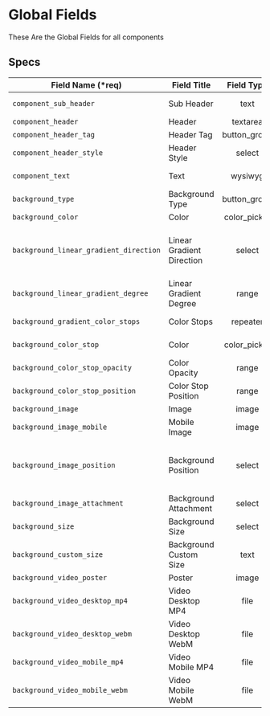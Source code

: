 # Global Fields
These Are the Global Fields for all components

## Specs

Field Name (*req) | Field Title  | Field Type | Field Description | Conditional
--- | --- | :---: | --- | ---
`component_sub_header` | Sub Header | text | Component Pre/Sub Header
`component_header` | Header | textarea | Component Header
`component_header_tag` | Header Tag | button_group | Component Header Tag
`component_header_style` | Header Style | select | Component Header Style
`component_text` | Text | wysiwyg | Component Intro Text Block
`background_type` | Background Type | button_group | `color`, `gradient`, `image`, `video`
`background_color` | Color | color_picker | Color Picker for Color BG
`background_linear_gradient_direction` | Linear Gradient Direction | select | `custom`,`to top`,`to right`,`to bottom`,`to left`,`to top Right`,`to top left`,`to bottom right`,`to bottom left`,
`background_linear_gradient_degree` | Linear Gradient Degree | range | Desgree Range (0-360 deg)
`background_gradient_color_stops` | Color Stops | repeater | List of Color Stop Options
`background_color_stop` | Color | color_picker | Color Picker for Color Stop
`background_color_stop_opacity` | Color Opacity | range | Opactiy For Color Stop
`background_color_stop_position` | Color Stop Position | range | Color Stop Position
`background_image` | Image | image | Background Image File
`background_image_mobile` | Mobile Image | image | Mobile Background Image File
`background_image_position` | Background Position | select | `top left`,`top center`,`top right`,`center left`,`center center`,`center right`,`bottom left`,`bottom center`,`bottom right`
`background_image_attachment` | Background Attachment | select | `scroll`,`fixed`,`local`
`background_size` | Background Size | select | `auto`,`cover`,`contain`,`custom`
`background_custom_size` | Background Custom Size | text | Custom Size Field
`background_video_poster` | Poster | image | Video Poster Image File
`background_video_desktop_mp4` | Video Desktop MP4 | file | | if `hero_type` = video | Description
`background_video_desktop_webm` | Video Desktop WebM | file || if `hero_type` = video | Description
`background_video_mobile_mp4` | Video Mobile MP4 | file | | if `hero_type` = video | Description
`background_video_mobile_webm` | Video Mobile WebM | file | | if `hero_type` = video | Description
